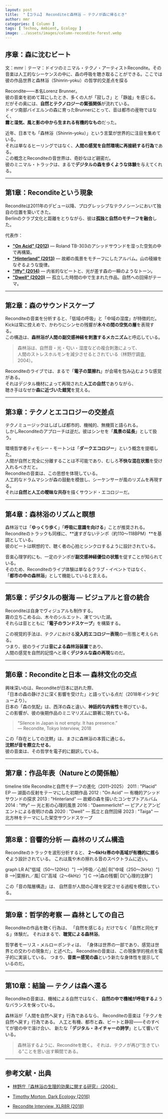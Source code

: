```yaml
---
layout: post
title:  "【コラム】 Reconditeと森林浴 ― テクノが森に帰るとき"
author: mmr
categories: [ Column ]
tags: [ Techno, Ambient, Ecology ]
image: ../assets/images/column-recondite-forest.webp
---
```


## 序章：森に沈むビート


文：mmr｜テーマ：ドイツのミニマル・テクノ・アーティストRecondite。その音楽は人工的なシーケンスの中に、森の呼吸を聴き取ることができる。ここでは彼の作品世界と森林浴（Shinrin-yoku）の哲学的交差点を探る

Recondite――本名Lorenz Brunner。  
彼の音楽を初めて耳にしたとき、多くの人が「寂しさ」と「静謐」を感じる。  
だがその奥には、**自然とテクノロジーの緊張関係**が流れている。  
ドイツ南部バイエルンの森に育ったBrunnerにとって、音は都市の産物ではなく、  
**霧と湿気、風と影の中から生まれる有機的なもの**だった。

近年、日本でも「森林浴（Shinrin-yoku）」という言葉が世界的に注目を集めている。  
それは単なるヒーリングではなく、**人間の感覚を自然環境に再接続する行為**である。  
この概念とReconditeの音世界は、奇妙なほど親密だ。  
彼のミニマル・トラックは、まるで**デジタルの森を歩くような体験**を与えてくれる。

---

<style type="text/css">

table, td, th {
border: 2px #111 solid;
width: auto;
padding: 10px; 
}
th {
background-color: #111;
color: #fff;
}
</style>


## 第1章：Reconditeという現象

Reconditeは2011年のデビュー以降、プログレッシブなテクノシーンにおいて独自の位置を築いてきた。  
Berlinのクラブ文化と距離をとりながら、彼は**孤独と自然のモチーフを融合**した。  

代表作：

- [**"On Acid" (2012)**](https://amzn.to/4oCl2TY) — Roland TB-303のアシッドサウンドを湿った空気の中で再構築。  
- [**"Hinterland" (2013)**](https://amzn.to/3X1cVo8) — 故郷の風景をモチーフにしたアルバム。山の稜線をなぞるような旋律。  
- [**"Iffy" (2014)**](https://amzn.to/4oJaMcR) — 内省的なビートと、光が差す森の一瞬のようなトーン。  
- [**"Dwell" (2020)**](https://amzn.to/42VHuiH) — 孤立した時間の中で生まれた作品。自然への回帰がテーマ。  

---

## 第2章：森のサウンドスケープ

Reconditeの音楽を分析すると、「低域の呼吸」と「中域の湿度」が特徴的だ。  
Kickは常に控えめで、かわりにシンセの残響が**木々の間の空気の層**を表現する。  
この構造は、**森林浴が人間の副交感神経を刺激するメカニズム**と呼応している。

> 森林浴は、自然音・光・匂い・湿度などの複合刺激によって、  
> 人間のストレスホルモンを減少させるとされている（林野庁調査, 2004）。

Reconditeのライブでは、まるで「**電子の葉擦れ**」が会場を包み込むような感覚がある。  
それはデジタル機材によって再現された**人工の自然**でありながら、  
聴き手はなぜか**森に近づいた錯覚**を覚える。  

---

## 第3章：テクノとエコロジーの交差点

テクノミュージックはしばしば都市的、機械的、無機質と語られる。  
しかしReconditeのアプローチは逆だ。彼はシンセを「**風景の延長**」として扱う。  

環境哲学者ティモシー・モートンは「**ダークエコロジー**」という概念を提唱した。  
人間が自然と完全に分離することは不可能であり、むしろ**不快な混在状態**を受け入れるべきだと。  
Reconditeの音楽は、この思想を体現している。  
人工的なドラムマシンが森の鼓動を模倣し、シーケンサーが風のリズムを再現する。  
それは**自然と人工の曖昧な共存**を描くサウンド・エコロジーだ。

---

## 第4章：森林浴のリズムと瞑想

森林浴では「**ゆっくり歩く**」「**呼吸に意識を向ける**」ことが推奨される。  
Reconditeのトラックも同様に、**速すぎないテンポ（約110〜118BPM）**を基調としている。  
彼のビートは瞑想的で、聴く者の心拍とシンクロするように設計されている。

音楽心理学的にも、一定のテンポが**副交感神経優位の状態**を促すことが知られている。  
そのため、Reconditeのライブ体験は単なるクラブ・イベントではなく、  
「**都市の中の森林浴**」として機能していると言える。

---

## 第5章：デジタルの樹海 ― ビジュアルと音の統合

Reconditeは自身でヴィジュアルも制作する。  
霧の立ちこめる山、木々のシルエット、凍てついた湖。  
それらは音とともに「**電子のランドスケープ**」を構築する。  

この視覚的手法は、テクノにおける**没入的エコロジー表現**の一形態と考えられる。  
つまり、彼のライブは**音による森林浴装置**であり、  
人間の感覚を自然的記憶へと導く**デジタルな森の再現**なのだ。

---

## 第6章：Reconditeと日本 ― 森林文化の交点

興味深いのは、Reconditeが日本に訪れた際、  
「日本の森の静けさに深く影響を受けた」と語っている点だ（2018年インタビューより）。  
日本の「森の気配」は、西洋の森と違い、**神話的な内省性**を帯びている。  
この影響が、彼の後期作品のミニマリズムに顕著に現れている。  

> “Silence in Japan is not empty. It has presence.”  
> — Recondite, Tokyo Interview, 2018

この「存在としての沈黙」は、まさに森林浴の本質に通じる。  
**沈黙が音を際立たせる**。  
彼の音楽は、その哲学を電子的に翻訳している。

---

## 第7章：作品年表（Natureとの関係軸）

<div class="mermaid">

timeline
    title Reconditeと自然モチーフの進化（2011–2025）
    2011 : "Placid" EP — 湖面の反射をテーマにした初期作品
    2012 : "On Acid" — 有機的アシッドサウンドの探求
    2013 : "Hinterland" — 故郷の森を描いたコンセプトアルバム
    2014 : "Iffy" — 光と影の心理的風景
    2016 : "Daemmerlicht" — ピアノとアンビエントによる夜明けの森
    2020 : "Dwell" — 孤立と自然回帰
    2023 : "Taiga" — 北方林をテーマにした架空サウンドスケープ

</div>

---

## 第8章：音響的分析 ― 森林のリズム構造

Reconditeのトラックを波形分析すると、
**2〜6kHz帯の中高域が有機的に揺らぐ**よう設計されている。
これは風や木の擦れる音のスペクトラムに近い。

<div class="mermaid">

graph LR
    A["低域（50〜120Hz）"] -->|呼吸／心拍| B["中域（250〜2kHz）"]
    B -->|葉擦れ／風| C["高域（2〜6kHz）"]
    C -->|森の残響| D["心理的沈静"]

</div>

この「音の階層構造」は、
自然音が人間の心理を安定させる過程を模倣している。

---


## 第9章：哲学的考察 ― 森林としての自己

Reconditeの作品を聴く行為は、
「自然を感じる」だけでなく「自然と同化する」体験だ。
それはまるで、**聴覚による森林浴**。

哲学者モーリス・メルロ＝ポンティは、
「身体は世界の一部であり、感覚は世界との交わりの現象だ」と述べた。
Reconditeの音楽は、この現象学的視点を電子的に実装している。
つまり、**音楽＝感覚の森**という新たな身体性を提示しているのだ。

---

## 第10章：結論 ― テクノは森へ還る

Reconditeの音楽は、機械による自然ではなく、
**自然の中で機械が呼吸する**ようなバランスを保っている。

森林浴が「人間を自然へ戻す」行為であるなら、
Reconditeの音楽は「テクノを自然へ戻す」行為である。
人工と有機、都市と森、ビートと静寂――そのすべてが彼の中で溶け合い、
新たな「**デジタル・ネイチャーの詩学**」として響いている。

> 森林浴するように、Reconditeを聴く。
> それは、テクノが再び“生きている”ことを思い出す瞬間である。

---

## 参考文献・出典

- [林野庁『森林浴の生理的効果に関する研究』（2004）](https://www.ffpri.go.jp/pubs/seikasenshu/2004/documents/p46-47.pdf)

- [Timothy Morton, Dark Ecology (2016)](https://amzn.to/4oa80gE)

- [Recondite Interview, XLR8R (2018)](https://xlr8r.com/features/ask-the-experts-recondite)

---